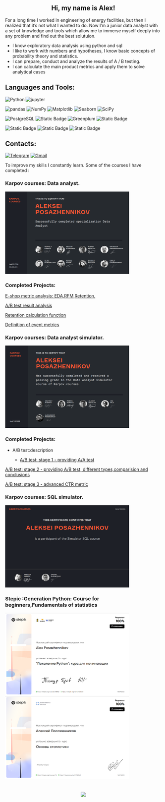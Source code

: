 
<h2 align="center">Hi, my name is Alex! </h2>

For a long time I worked in engineering of energy facilities, but then I realized that it’s not what I wanted to do. Now I’m a junior data analyst with a set of knowledge and tools which allow me to immerse myself deeply into any problem and find out the best solutuion.

* I know exploratory data analysis using python and sql
* I like to work with numbers and hypotheses, I know basic concepts of probability theory and statistics.
* I can prepare, conduct and analyze the results of A / B testing.
* I can calculate the main product metrics and apply them to solve analytical cases


## Languages and Tools: 
![Python](https://img.shields.io/badge/Python-black?style=for-the-badge&logo=python)
![jupyter](https://img.shields.io/badge/jupyter-black?style=for-the-badge&logo=jupyter)

![pandas](https://img.shields.io/badge/pandas-black?style=for-the-badge&logo=pandas)
![NumPy](https://img.shields.io/badge/NumPy-black?style=for-the-badge&logo=NumPy)
![Matplotlib](https://img.shields.io/badge/Matplotlib-black?style=for-the-badge&logo=Matplotlib)
![Seaborn](https://img.shields.io/badge/Seaborn-black?style=for-the-badge&logo=seaborn)
![SciPy](https://img.shields.io/badge/SciPy-black?style=for-the-badge&logo=SciPy)

![PostgreSQL](https://img.shields.io/badge/Postgresql-black?style=for-the-badge&logo=postgresql)
![Static Badge](https://img.shields.io/badge/Clickhouse-black?style=for-the-badge&logo=clickhouse)
![Greenplum](https://img.shields.io/badge/Greenplum-black?style=for-the-badge)
![Static Badge](https://img.shields.io/badge/Apache%20Airflow-black?style=for-the-badge&logo=apacheairflow)

![Static Badge](https://img.shields.io/badge/Tableau-black?style=for-the-badge&logo=Tableau)
![Static Badge](https://img.shields.io/badge/REDASH-black?style=for-the-badge)
![Static Badge](https://img.shields.io/badge/Superset-black?style=for-the-badge&logo=apachesuperset)

## Contacts:
[![Telegram](https://img.shields.io/badge/telegram-black?style=for-the-badge&logo=telegram)](https://t.me/AlexPos_19)
[![Gmail](https://img.shields.io/badge/gmail-black?style=for-the-badge&logo=gmail)](mailto:pazunda@gmail.com)

To improve my skills I constantly learn. Some of the courses I have completed :

### Karpov courses: Data analyst.
<p>
<img src="https://github.com/Pazunda/Pazunda/blob/69a3c75154dcc9c1d6547bcb9e9d0a0391ce6891/images/Data%20analyst.png" width="400" height="266">
</p>
<h3>Сompleted Projects:</h3> 
<p><a href="https://github.com/Pazunda/E-commerce_project/blob/ae44c7802cc72aab25d450524f0553684f97588b/middle_project_final.ipynb">E-shop metric analysis: EDA,RFM,Retention, </a></p>
<p><a href="https://github.com/Pazunda/Educational_project-karpov_courses_final-/blob/65cc27429a6c7b342b2c0f4f8330ebc5ae56f7da/a_posazhennikov_final_project_task_2.ipynb">A/B test result analysis</a></p>
<p><a href="https://github.com/Pazunda/Educational_project-karpov_courses_final-/blob/65cc27429a6c7b342b2c0f4f8330ebc5ae56f7da/a_posazhennikov_final_project_task_1.ipynb">Retention calculation function</a></p>
<p><a href="https://github.com/Pazunda/Educational_project-karpov_courses_final-/blob/65cc27429a6c7b342b2c0f4f8330ebc5ae56f7da/a_posazhennikov_final_project_task_3.txt">Definition of event metrics</a></p>
</p>

### Karpov courses: Data analyst simulator.
<p> 
<img src="https://github.com/Pazunda/Pazunda/blob/7430ad01beff9016e28a281d8e96dfdb5299164e/images/KC_Data_analyst_simulator.png" width="400" height="266"></p>
<h3>Сompleted Projects:</h3> 
<ul>
   <li> A/B test:description</li>
      <ul>
         <li><p><a href="https://github.com/Pazunda/KC_DA_simulator/blob/d1a21ab252ed39732cbfec621ea176222fe4b29b/A%5CB%20test%20project/A_A_test.ipynb">A/B test: stage 1 - providing A/A test </a></p></li>
      </ul>
</ul>     
<p><a href="https://github.com/Pazunda/KC_DA_simulator/blob/e6ef41e4938afc8d1a229e1b4c06cf3a103f76a2/A%5CB%20test%20project/A_B_test.ipynb">A/B test: stage 2 - providing A/B test, different types,comparision and conclusions </a></p>
<p><a href="https://github.com/Pazunda/KC_DA_simulator/blob/3f99ce863cd122a67b6b3c75002a47b63278b4d8/A%5CB%20test%20project/A-B_test_improved_metric.ipynb">A/B test: stage 3 - advanced CTR metric</a></p>

### Karpov courses: SQL simulator.
<img src="https://github.com/Pazunda/Pazunda/blob/69a3c75154dcc9c1d6547bcb9e9d0a0391ce6891/images/Simulator%20SQL.png" width="400" height="266">

### Stepic :Generation Python: Course for beginners,Fundamentals of statistics
<p>
<img src="https://github.com/Pazunda/Pazunda/blob/55dc0d99f5a58db1acd559f898a0102885b18de8/images/Stepic%20Python%201.png" width="400" height="266">
<img src="https://github.com/Pazunda/Pazunda/blob/a9648b8cbe299f239fb4071c74063d84cb49a65a/images/Stepic%20Statistic_1.png" width="400" height="266">
</p>
<div align="center" style="margin: 40px 0">
   <a href="https://github.com/ankhanhi/github-profile-views-counter">
       <img width="175px" src="https://komarev.com/ghpvc/?username=Pazundai&color=red">
   </a>
</div>


<!--
**Pazunda/Pazunda** is a ✨ _special_ ✨ repository because its `README.md` (this file) appears on your GitHub profile.

Here are some ideas to get you started:

- 🔭 I’m currently working on ...
- 🌱 I’m currently learning ...
- 👯 I’m looking to collaborate on ...
- 🤔 I’m looking for help with ...
- 💬 Ask me about ...
- 📫 How to reach me: ...
- 😄 Pronouns: ...
- ⚡ Fun fact: ...
-->
